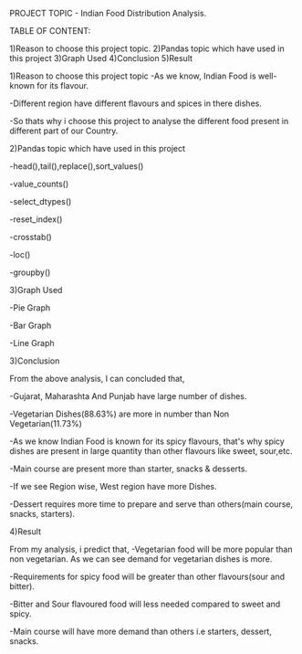 PROJECT TOPIC - Indian Food Distribution Analysis.

TABLE OF CONTENT:

1)Reason to choose this project topic.
2)Pandas topic which have used in this project
3)Graph Used
4)Conclusion
5)Result

1)Reason to choose this project topic
-As we know, Indian Food is well-known for its flavour.

-Different region have different flavours and spices in there dishes.

-So thats why i choose this project to analyse the different food present in different part of our Country.

2)Pandas topic which have used in this project

-head(),tail(),replace(),sort_values()

-value_counts()

-select_dtypes()

-reset_index()

-crosstab()

-loc()

-groupby()

3)Graph Used

-Pie Graph

-Bar Graph

-Line Graph

3)Conclusion

From the above analysis, I can concluded that,

-Gujarat, Maharashta And Punjab have large number of dishes.  

-Vegetarian Dishes(88.63%) are more in number than Non Vegetarian(11.73%) 

-As we know Indian Food is known for its spicy flavours, that's why spicy dishes are present in large quantity than other flavours like sweet, sour,etc.  

-Main course are present more than starter, snacks & desserts. 

-If we see Region wise, West region have more Dishes.

-Dessert requires more time to prepare and serve than others(main course, snacks, starters).  

4)Result

From my analysis, i predict that,
-Vegetarian food will be more popular than non vegetarian. As we can see demand for vegetarian dishes is more.

-Requirements for spicy food will be greater than other flavours(sour and bitter).

-Bitter and Sour flavoured food will less needed compared to sweet and spicy.

-Main course will have more demand than others i.e starters, dessert, snacks.
